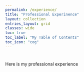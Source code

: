 ```yaml
---
permalink: /experience/
title: "Professional Experinence"
layout: collection
entries_layout: grid
classes: wide
toc: true
toc_label: "My Table of Contents"
toc_icon: "cog"
---
```


#
Here is my professional experience

